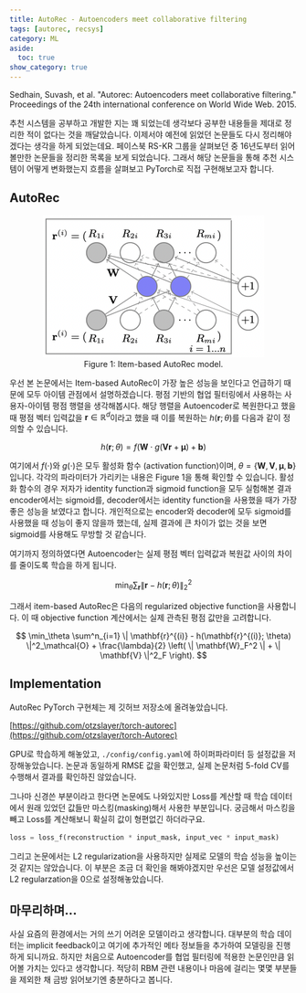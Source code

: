```yaml
---
title: AutoRec - Autoencoders meet collaborative filtering
tags: [autorec, recsys]
category: ML
aside:
  toc: true
show_category: true
---
```


Sedhain, Suvash, et al. "Autorec: Autoencoders meet collaborative filtering." 
Proceedings of the 24th international conference on World Wide Web. 2015.

<!--more-->

추천 시스템을 공부하고 개발한 지는 꽤 되었는데 생각보다 공부한 내용들을 제대로 정리한 적이 없다는 것을 깨달았습니다.
이제서야 예전에 읽었던 논문들도 다시 정리해야겠다는 생각을 하게 되었는데요.
페이스북 RS-KR 그룹을 살펴보던 중 16년도부터 읽어볼만한 논문들을 정리한 목록을 보게 되었습니다.
그래서 해당 논문들을 통해 추천 시스템이 어떻게 변화했는지 흐름을 살펴보고 PyTorch로 직접 구현해보고자 합니다.

## AutoRec

<center>
  <figure>
    <img src="/assets/images/2022-04-03-autorec/item_based_autorec.png" alt="Item-based AutoRec" style="zoom:50%;" loading="lazy" />
    <figcaption style="text-align: center;">Figure 1: Item-based AutoRec model.</figcaption>
  </figure>
</center>

우선 본 논문에서는 Item-based AutoRec이 가장 높은 성능을 보인다고 언급하기 때문에 모두 아이템 관점에서 설명하겠습니다.
평점 기반의 협업 필터링에서 사용하는 사용자-아이템 평점 행렬을 생각해봅시다.
해당 행렬을 Autoencoder로 복원한다고 했을 때 평점 벡터 입력값을 $\mathbf{r} \in \mathbb{R}^d$이라고 했을 때 이를 복원하는 $h(\mathbf{r}; \theta)$를 다음과 같이 정의할 수 있습니다.

$$
h(\mathbf{r}; \theta) = f(\mathbf{W} \cdot g(\mathbf{Vr} + \boldsymbol{\mu}) + \mathbf{b})
$$

여기에서 $f(\cdot)$와 $g(\cdot)$은 모두 활성화 함수 (activation function)이며, $\theta = \{ \mathbf{W}, \mathbf{V}, \boldsymbol{\mu}, \mathbf{b} \}$ 입니다.
각각의 파라미터가 가리키는 내용은 Figure 1을 통해 확인할 수 있습니다.
활성화 함수의 경우 저자가 identity function과 sigmoid function을 모두 실험해본 결과 encoder에서는 sigmoid를, decoder에서는 identity function을 사용했을 때가 가장 좋은 성능을 보였다고 합니다.
개인적으로는 encoder와 decoder에 모두 sigmoid를 사용했을 때 성능이 좋지 않을까 했는데, 실제 결과에 큰 차이가 없는 것을 보면 sigmoid를 사용해도 무방할 것 같습니다.

여기까지 정의하였다면 Autoencoder는 실제 평점 벡터 입력값과 복원값 사이의 차이를 줄이도록 학습을 하게 됩니다.

$$
\min_\theta \sum_\mathbf{r} \| \mathbf{r} - h(\mathbf{r}; \theta) \|^2_2
$$

그래서 item-based AutoRec은 다음의 regularized objective function을 사용합니다.
이 때 objective function 계산에서는 실제 관측된 평점 값만을 고려합니다.

$$
\min_\theta \sum^n_{i=1} \| \mathbf{r}^{(i)} - h(\mathbf{r}^{(i)}; \theta) \|^2_\mathcal{O} + \frac{\lambda}{2} \left( \| \mathbf{W}_F^2 \| + \| \mathbf{V} \|^2_F \right).
$$


## Implementation

AutoRec PyTorch 구현체는 제 깃허브 저장소에 올려놓았습니다.

[https://github.com/otzslayer/torch-autorec](https://github.com/otzslayer/torch-Autorec)

GPU로 학습하게 해놓았고, `./config/config.yaml`에 하이퍼파라미터 등 설정값을 저장해놓았습니다.
논문과 동일하게 RMSE 값을 확인했고, 실제 논문처럼 5-fold CV를 수행해서 결과를 확인하진 않았습니다.

그나마 신경쓴 부분이라고 한다면 논문에도 나와있지만 Loss를 계산할 때 학습 데이터에서 원래 있었던 값들만 마스킹(masking)해서 사용한 부분입니다.
궁금해서 마스킹을 빼고 Loss를 계산해보니 확실히 값이 형편없긴 하더라구요.

```python
loss = loss_f(reconstruction * input_mask, input_vec * input_mask)
```

그리고 논문에서는 L2 regularization을 사용하지만 실제로 모델의 학습 성능을 높이는 것 같지는 않았습니다.
이 부분은 조금 더 확인을 해봐야겠지만 우선은 모델 설정값에서 L2 regularzation을 0으로 설정해놓았습니다.

## 마무리하며...

사실 요즘의 환경에서는 거의 쓰기 어려운 모델이라고 생각합니다.
대부분의 학습 데이터는 implicit feedback이고 여기에 추가적인 메타 정보들을 추가하여 모델링을 진행하게 되니까요.
하지만 처음으로 Autoencoder를 협업 필터링에 적용한 논문인만큼 읽어볼 가치는 있다고 생각합니다.
적당히 RBM 관련 내용이나 마음에 걸리는 몇몇 부분들을 제외한 채 금방 읽어보기엔 충분하다고 봅니다.